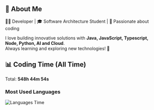 ## 🚀 About Me  
👨‍💻 Developer | 🎓 Software Architecture Student | 💙 Passionate about coding  

I love building innovative solutions with **Java, JavaScript, Typescript, Node, Python, AI and Cloud**.  
Always learning and exploring new technologies! 🚀  

## 📊 Coding Time (All Time)
Total: **548h 44m 54s**

### Most Used Languages
![Languages Time](https://quickchart.io/chart?c=%7B%22type%22%3A%22doughnut%22%2C%22data%22%3A%7B%22labels%22%3A%5B%22JavaScript%20(34.1%25)%20(187h%2011m%205s)%22%2C%22HTML%20(13.1%25)%20(71h%2039m%2034s)%22%2C%22CSS%20(11.2%25)%20(61h%2035m%2043s)%22%2C%22Python%20(8.9%25)%20(48h%2042m%2048s)%22%2C%22YAML%20(7.7%25)%20(42h%2010m%2048s)%22%2C%22Outros%20(25.0%25)%20(137h%2024m%2053s)%22%5D%2C%22datasets%22%3A%5B%7B%22data%22%3A%5B%2234.1%22%2C%2213.1%22%2C%2211.2%22%2C%228.9%22%2C%227.7%22%2C%2225.0%22%5D%2C%22backgroundColor%22%3A%5B%22%23FF6384%22%2C%22%2336A2EB%22%2C%22%23FFCE56%22%2C%22%234BC0C0%22%2C%22%239966FF%22%2C%22%23FF9F40%22%5D%2C%22label%22%3A%22Uso%20de%20Linguagens%20(%25)%22%7D%5D%7D%2C%22options%22%3A%7B%22plugins%22%3A%7B%22legend%22%3A%7B%22position%22%3A%22right%22%2C%22labels%22%3A%7B%22font%22%3A%7B%22size%22%3A14%7D%7D%7D%2C%22datalabels%22%3A%7B%22display%22%3Atrue%2C%22color%22%3A%22%23fff%22%2C%22font%22%3A%7B%22size%22%3A10%2C%22weight%22%3A%22bold%22%7D%2C%22align%22%3A%22center%22%2C%22padding%22%3A5%7D%7D%7D%7D)

